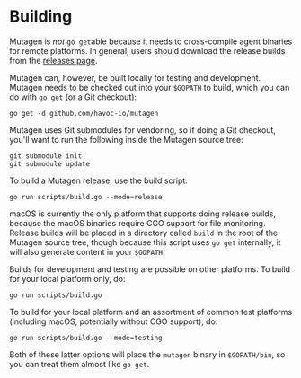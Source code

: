 # Building

Mutagen is *not* `go get`able because it needs to cross-compile agent binaries
for remote platforms. In general, users should download the release builds from
the [releases page](https://github.com/havoc-io/mutagen/releases/latest).

Mutagen can, however, be built locally for testing and development. Mutagen
needs to be checked out into your `$GOPATH` to build, which you can do with
`go get` (or a Git checkout):

    go get -d github.com/havoc-io/mutagen

Mutagen uses Git submodules for vendoring, so if doing a Git checkout, you'll
want to run the following inside the Mutagen source tree:

    git submodule init
    git submodule update

To build a Mutagen release, use the build script:

    go run scripts/build.go --mode=release

macOS is currently the only platform that supports doing release builds, because
the macOS binaries require CGO support for file monitoring. Release builds will
be placed in a directory called `build` in the root of the Mutagen source tree,
though because this script uses `go get` internally, it will also generate
content in your `$GOPATH`.

Builds for development and testing are possible on other platforms. To build for
your local platform only, do:

    go run scripts/build.go

To build for your local platform and an assortment of common test platforms
(including macOS, potentially without CGO support), do:

    go run scripts/build.go --mode=testing

Both of these latter options will place the `mutagen` binary in `$GOPATH/bin`,
so you can treat them almost like `go get`.
